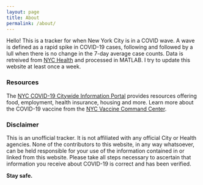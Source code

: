 ```yaml
---
layout: page
title: About
permalink: /about/
---
```


Hello! This is a tracker for when New York City is in a COVID wave. A wave is defined as a rapid spike in COVID-19 cases, following and followed by a lull when there is no change in the 7-day average case counts. Data is retreived from [NYC Health](https://github.com/nychealth/coronavirus-data/blob/master/trends/data-by-day.csv) and processed in MATLAB. I try to update this website at least once a week.

### Resources
The [NYC COVID-19 Citywide Information Portal](https://www1.nyc.gov/site/coronavirus/resources/resources-for-new-yorkers.page) provides resources offering food, employment, health insurance, housing and more. Learn more about the COVID-19 vaccine from the [NYC Vaccine Command Center](https://www1.nyc.gov/site/coronavirus/vaccines/covid-19-vaccines.page).

### Disclaimer
This is an unofficial tracker. It is not affiliated with any official City or Health agencies. None of the contributors to this website, in any way whatsoever, can be held responsible for your use of the information contained in or linked from this website. Please take all steps necessary to ascertain that information you receive about COVID-19 is correct and has been verified.

**Stay safe.**
